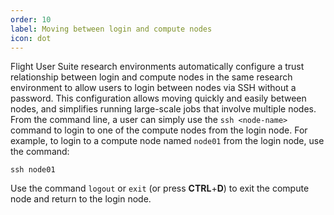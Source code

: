 ```yaml
---
order: 10
label: Moving between login and compute nodes
icon: dot
---
```

Flight User Suite research environments automatically configure a trust relationship between login and compute nodes in the same research environment to allow users to login between nodes via SSH without a password. This configuration allows moving quickly and easily between nodes, and simplifies running large-scale jobs that involve multiple nodes. From the command line, a user can simply use the `ssh <node-name>` command to login to one of the compute nodes from the login node. For example, to login to a compute node named `node01` from the login node, use the command:

`ssh node01`

Use the command `logout` or `exit` (or press **CTRL**+**D**) to exit the compute node and return to the login node.

